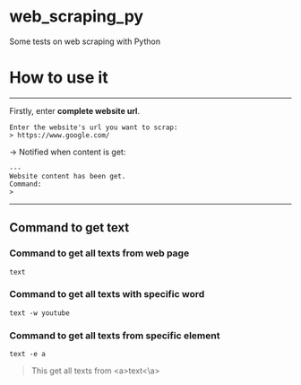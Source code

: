# web_scraping_py
Some tests on web scraping with Python

# How to use it
___

Firstly, enter **complete website url**.
```
Enter the website's url you want to scrap:
> https://www.google.com/
```
→ Notified when content is get:
```
---
Website content has been get.
Command:
>
```
___

## Command to get text

### Command to get all texts from web page
```
text
```

### Command to get all texts with specific word
```
text -w youtube
```

### Command to get all texts from specific element
```
text -e a
```
> This get all texts from \<a\>text\<\a\>
